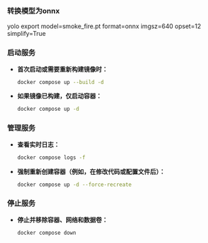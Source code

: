 ### 转换模型为onnx
yolo export model=smoke_fire.pt format=onnx imgsz=640 opset=12 simplify=True

### 启动服务

  * **首次启动或需要重新构建镜像时：**

    ```bash
    docker compose up --build -d
    ```

  * **如果镜像已构建，仅启动容器：**

    ```bash
    docker compose up -d
    ```

### 管理服务

  * **查看实时日志：**

    ```bash
    docker compose logs -f
    ```

  * **强制重新创建容器（例如，在修改代码或配置文件后）：**

    ```bash
    docker compose up -d --force-recreate
    ```

### 停止服务

  * **停止并移除容器、网络和数据卷：**
    ```bash
    docker compose down
    ```